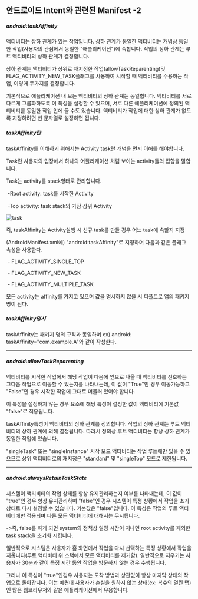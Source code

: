 ## 안드로이드 Intent와 관련된 Manifest -2

##### android:taskAffinity

액티비티는 상하 관계가 있는 작업입니다. 상하 관계가 동일한 액티비티는 개념상 동일한 작업(사용자의 관점에서 동일한 "애플리케이션")에 속합니다. 작업의 상하 관계는 루트 액티비티의 상하 관계가 결정합니다.

상하 관계는 액티비티가 상위로 재지정한 작업(allowTaskReparenting)및 FLAG_ACTIVITY_NEW_TASK플래그를 사용하여 시작할 때 액티비티를 수용하는 작업, 이렇게 두가지를 결정합니다.

기본적으로 애플리케이션 내 모든 액티비티의 상하 관계는 동일합니다. 액티비티를 서로 다르게 그룹화하도록 이 특성을 설정할 수 있으며, 서로 다른 애플리케이션에 정의된 액티비티를 동일한 작업 안에 둘 수도 있습니다. 액티비티가 작업에 대한 상하 관계가 없도록 지정하려면 빈 문자열로 설정하면 됩니다.



##### taskAffinity란

taskAffinity를 이해하기 위해서는 Activity task란 개념을 먼저 이해를 해야합니다.

Task란 사용자의 입장에서 하나의 어플리케이션 처럼 보이는 activity들의 집합을 말합니다.

Task는 activity를 stack형태로 관리합니다.

​	-Root activity: task를 시작한 Activity

​	-Top activity: task stack의 가장 상위 Activity

![task](https://user-images.githubusercontent.com/52284829/103435898-e8b5e580-4c58-11eb-9ef8-d01ccc1a2af7.png)

즉, taskAffinity는 Activity실행 시 신규 task를 만들 경우 어느 task에 속할지 지정

(AndroidManifest.xml에) "android:taskAffinity"로 지정하며 다음과 같은 플래그 속성을 사용한다.

​	- FLAG_ACTIVITY_SINGLE_TOP

​	- FLAG_ACTIVITY_NEW_TASK

​	- FLAG_ACTIVITY_MULTIPLE_TASK

모든 activity는 affinity를 가지고 있으며 값을 명시하지 않을 시 디폴트로 앱의 패키지명이 된다.



##### taskAffinity명시 

taskAffinity는 패키지 명의 규칙과 동일하며 ex) android: taskAffinity="com.example.A"와 같이 작성한다.

___

##### android:allowTaskReparenting

액티비티를 시작한 작업에서 해당 작업이 다음에 앞으로 나올 때 액티비티를 선호하는 그다음 작업으로 이동할 수 있는지를 나타내는데, 이 값이 "True"인 경우 이동가능하고 "False"인 경우 시작한 작업에 그대로 머물러 있어야 합니다.

이 특성을 설정하지 않는 경우 <application>요소에 해당 특성이 설정한 값이 액티비티에 기본값  "false"로 적용됩니다.

taskAffinity특성이 액티비티의 상하 관계를 정의합니다. 작업의 상하 관계는 루트 액티비티의 상하 관계에 의해 결정됩니다. 따라서 정의상 루트 액티비티는 항상 상하 관계가 동일한 작업에 있습니다.

"singleTask" 또는 "singleInstance" 시작 모드 액티비티는 작업 루트에만 있을 수 있으므로 상위 액티비티로의 재지정은 "standard" 및 "singleTop" 모드로 제한됩니다.



___

##### android:alwaysRetainTaskState

시스템이 액티비티의 작업 상태를 항상 유지관리하는지 여부를 나타내는데, 이 값이 "true"인 경우 항상 유지관리하며 "false"인 경우 시스템이 특정 상황에서 작업을 초기 상태로 다시 설정할 수 있습니다. 기본값은 "false"입니다. 이 특성은 작업의 루트 액티비티에만 적용되며 다른 모든 액티비티에 대해서는 무시됩니다.

->즉, false를 하게 되면 system의 정책상 일정 시간이 지나면 root activity를 제외한 task stack을 초기화 시킵니다.

일반적으로 시스템은 사용자가 홈 화면에서  작업을 다시 선택하는 특정 상황에서 작업을 지웁니다(루트 액티비티 위 스택에서 모든 액티비티를 제거함). 일반적으로 지우기는 사용자가 30분과 같이 특정 시간 동안 작업을 방문하지 않는 경우 수행됩니다.

그러나 이 특성이 "true"인경우 사용자는 도착 방법과 상관없이 항상 마지막 상태의 작업으로 돌아갑니다. 이는 예컨대 사용자가 손실을 원하지 않는 상태(ex: 복수의 열린 탭)인 많은 웹브라우저와 같은 애플리케이션에서 유용합니다.

